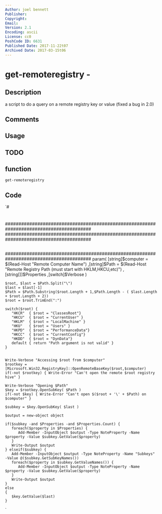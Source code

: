 ```yaml
---
Author: joel bennett
Publisher: 
Copyright: 
Email: 
Version: 2.1
Encoding: ascii
License: cc0
PoshCode ID: 6631
Published Date: 2017-11-22t07
Archived Date: 2017-03-15t06
---
```


# get-remoteregistry - 

## Description

a script to do a query on a remote registry key or value (fixed a bug in 2.0)

## Comments



## Usage



## TODO



## function

`get-remoteregistry`

## Code

`#
 #
 ########################################################################################
 ########################################################################################
 ##
 ##
 ##
 ########################################################################################
 param(
     [string]$computer = $(Read-Host "Remote Computer Name")
    ,[string]$Path     = $(Read-Host "Remote Registry Path (must start with HKLM,HKCU,etc)")
    ,[string[]]$Properties
    ,[switch]$Verbose
 )
 
    $root, $last = $Path.Split("\")
    $last = $last[-1]
    $Path = $Path.Substring($root.Length + 1,$Path.Length - ( $last.Length + $root.Length + 2))
    $root = $root.TrimEnd(":")
 
    switch($root) {
       "HKCR"  { $root = "ClassesRoot"}
       "HKCU"  { $root = "CurrentUser" }
       "HKLM"  { $root = "LocalMachine" }
       "HKU"   { $root = "Users" }
       "HKPD"  { $root = "PerformanceData"}
       "HKCC"  { $root = "CurrentConfig"}
       "HKDD"  { $root = "DynData"}
       default { return "Path argument is not valid" }
    }
 
 
    Write-Verbose "Accessing $root from $computer"
    $rootkey = [Microsoft.Win32.RegistryKey]::OpenRemoteBaseKey($root,$computer)
    if(-not $rootkey) { Write-Error "Can't open the remote $root registry hive" }
 
    Write-Verbose "Opening $Path"
    $key = $rootkey.OpenSubKey( $Path )
    if(-not $key) { Write-Error "Can't open $($root + '\' + $Path) on $computer" }
 
    $subkey = $key.OpenSubKey( $last )
    
    $output = new-object object
 
    if($subkey -and $Properties -and $Properties.Count) {
       foreach($property in $Properties) {
          Add-Member -InputObject $output -Type NoteProperty -Name $property -Value $subkey.GetValue($property)
       }
       Write-Output $output
    } elseif($subkey) {
       Add-Member -InputObject $output -Type NoteProperty -Name "Subkeys" -Value @($subkey.GetSubKeyNames())
       foreach($property in $subkey.GetValueNames()) {
          Add-Member -InputObject $output -Type NoteProperty -Name $property -Value $subkey.GetValue($property)
       }
       Write-Output $output
    }
    else
    {
       $key.GetValue($last)
    }
`

